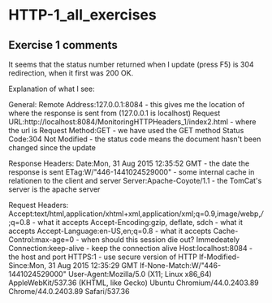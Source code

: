 # HTTP-1_all_exercises

## Exercise 1 comments ##

It seems that the status number returned when I update (press F5) is 304 redirection, when it first was 200 OK.

Explanation of what I see:

General:
Remote Address:127.0.0.1:8084 - this gives me the location of where the response is sent from (127.0.0.1 is localhost)
Request URL:http://localhost:8084/MonitoringHTTPHeaders_1/index2.html - where the url is
Request Method:GET - we have used the GET method
Status Code:304 Not Modified - the status code means the document hasn't been changed since the update 

Response Headers:
Date:Mon, 31 Aug 2015 12:35:52 GMT - the date the response is sent
ETag:W/"446-1441024529000" - some internal cache in relationen to the client and server
Server:Apache-Coyote/1.1 - the TomCat's server is the apache server

Request Headers:
Accept:text/html,application/xhtml+xml,application/xml;q=0.9,image/webp,*/*;q=0.8 - what it accepts
Accept-Encoding:gzip, deflate, sdch - what it accepts
Accept-Language:en-US,en;q=0.8 - what it accepts
Cache-Control:max-age=0 - when should this session die out? Immedeately
Connection:keep-alive - keep the connection alive
Host:localhost:8084 - the host and port 
HTTPS:1 - use secure version of HTTP
If-Modified-Since:Mon, 31 Aug 2015 12:35:29 GMT
If-None-Match:W/"446-1441024529000"
User-Agent:Mozilla/5.0 (X11; Linux x86_64) AppleWebKit/537.36 (KHTML, like Gecko) Ubuntu Chromium/44.0.2403.89 Chrome/44.0.2403.89 Safari/537.36


